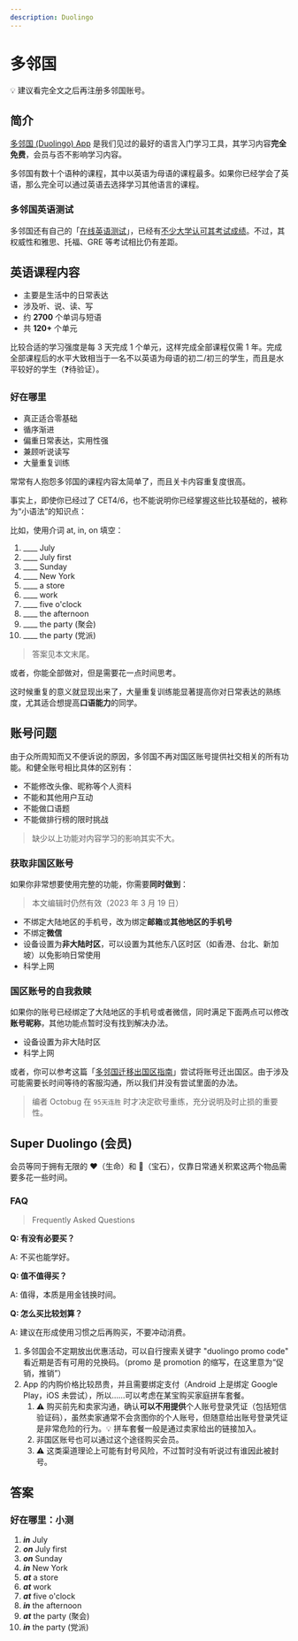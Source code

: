 ```yaml
---
description: Duolingo
---
```


# 多邻国

<!--@include: ../.vitepress/hack.md-->

💡 建议看完全文之后再注册多邻国账号。

## 简介

[多邻国 (Duolingo) App](https://www.duolingo.com/) 是我们见过的最好的语言入门学习工具，其学习内容**完全免费**，会员与否不影响学习内容。

多邻国有数十个语种的课程，其中以英语为母语的课程最多。如果你已经学会了英语，那么完全可以通过英语去选择学习其他语言的课程。

### 多邻国英语测试

多邻国还有自己的「[在线英语测试](https://englishtest.duolingo.com/)」，已经有[不少大学认可其考试成绩](https://englishtest.duolingo.com/institutions)。不过，其权威性和雅思、托福、GRE 等考试相比仍有差距。

## 英语课程内容

- 主要是生活中的日常表达
- 涉及听、说、读、写
- 约 **2700** 个单词与短语
- 共 **120+** 个单元

比较合适的学习强度是每 3 天完成 1 个单元，这样完成全部课程仅需 1 年。完成全部课程后的水平大致相当于一名不以英语为母语的初二/初三的学生，而且是水平较好的学生（❓待验证）。

### 好在哪里

- 真正适合零基础
- 循序渐进
- 偏重日常表达，实用性强
- 兼顾听说读写
- 大量重复训练

常常有人抱怨多邻国的课程内容太简单了，而且关卡内容重复度很高。

事实上，即使你已经过了 CET4/6，也不能说明你已经掌握这些比较基础的，被称为“小语法”的知识点：

比如，使用介词 at, in, on 填空：

1. ____ July
2. ____ July first
3. ____ Sunday
4. ____ New York
5. ____ a store
6. ____ work
7. ____ five o'clock
8. ____ the afternoon
9. ____ the party (聚会)
10. ____ the party (党派)

> 答案见本文末尾。

或者，你能全部做对，但是需要花一点时间思考。

这时候重复的意义就显现出来了，大量重复训练能显著提高你对日常表达的熟练度，尤其适合想提高**口语能力**的同学。

## 账号问题

由于众所周知而又不便诉说的原因，多邻国不再对国区账号提供社交相关的所有功能。和健全账号相比具体的区别有：

- 不能修改头像、昵称等个人资料
- 不能和其他用户互动
- 不能做口语题
- 不能做排行榜的限时挑战

> 缺少以上功能对内容学习的影响其实不大。

### 获取非国区账号

如果你非常想要使用完整的功能，你需要**同时做到**：

> 本文编辑时仍然有效（2023 年 3 月 19 日）

- 不绑定大陆地区的手机号，改为绑定**邮箱**或**其他地区的手机号**
- 不绑定**微信**
- 设备设置为**非大陆时区**，可以设置为其他东八区时区（如香港、台北、新加坡）以免影响日常使用
- 科学上网

### 国区账号的自我救赎

如果你的账号已经绑定了大陆地区的手机号或者微信，同时满足下面两点可以修改**账号昵称**，其他功能点暂时没有找到解决办法。

- 设备设置为非大陆时区
- 科学上网

或者，你可以参考这篇「[多邻国迁移出国区指南](https://shuxiao.wang/posts/duolingo-refugee/)」尝试将账号迁出国区。由于涉及可能需要长时间等待的客服沟通，所以我们并没有尝试里面的办法。

> 编者 Octobug 在 `95天连胜` 时才决定砍号重练，充分说明及时止损的重要性。

## Super Duolingo (会员)

会员等同于拥有无限的 ❤️（生命）和 💎（宝石），仅靠日常通关积累这两个物品需要多花一些时间。

### FAQ

> Frequently Asked Questions

**Q: 有没有必要买？**

A: 不买也能学好。

**Q: 值不值得买？**

A: 值得，本质是用金钱换时间。

**Q: 怎么买比较划算？**

A: 建议在形成使用习惯之后再购买，不要冲动消费。

1. 多邻国会不定期放出优惠活动，可以自行搜索关键字 "duolingo promo code" 看近期是否有可用的兑换码。（promo 是 promotion 的缩写，在这里意为“促销，推销”）
2. App 的内购价格比较昂贵，并且需要绑定支付（Android 上是绑定 Google Play，iOS 未尝试），所以……可以考虑在某宝购买家庭拼车套餐。
   1. ⚠️ 购买前先和卖家沟通，确认**可以不用提供**个人账号登录凭证（包括短信验证码），虽然卖家通常不会贪图你的个人账号，但随意给出账号登录凭证是非常危险的行为。💡 拼车套餐一般是通过卖家给出的链接加入。
   2. 非国区账号也可以通过这个途径购买会员。
   3. ⚠️ 这类渠道理论上可能有封号风险，不过暂时没有听说过有谁因此被封号。

## 答案

### 好在哪里：小测

1. ***in*** July
2. ***on*** July first
3. ***on*** Sunday
4. ***in*** New York
5. ***at*** a store
6. ***at*** work
7. ***at*** five o'clock
8. ***in*** the afternoon
9. ***at*** the party (聚会)
10. ***in*** the party (党派)
